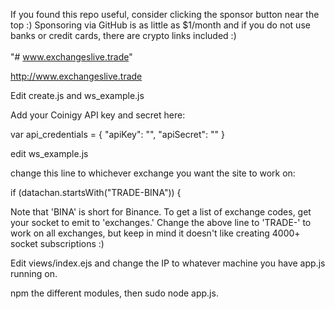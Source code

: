 If you found this repo useful, consider clicking the sponsor button near the top :) Sponsoring via GitHub is as little as $1/month and if you do not use banks or credit cards, there are crypto links included :)<br /><br />
"# www.exchangeslive.trade"

http://www.exchangeslive.trade

Edit create.js and ws_example.js

Add your Coinigy API key and secret here:

 var api_credentials = {
        "apiKey": "",
        "apiSecret": ""
    } 

edit ws_example.js

change this line to whichever exchange you want the site to work on:

if (datachan.startsWith("TRADE-BINA")) {

Note that 'BINA' is short for Binance. To get a list of exchange codes, get your socket to emit to 'exchanges.' Change the above line to 'TRADE-' to work on all exchanges, but keep in mind it doesn't like creating 4000+ socket subscriptions :)

Edit views/index.ejs and change the IP to whatever machine you have app.js running on.

npm the different modules, then sudo node app.js.
